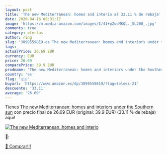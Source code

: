```yaml
---
layout: post
title: 'The new Mediterranean: homes and interio al 33.11 % de rebaja'
date: 2020-04-16 08:31:17
image: 'https://m.media-amazon.com/images/I/41+pZodMKQL._SL200_.jpg'
comments: true
category: ofertas
author: ring
slug: '3899559819-es The new Mediterranean: homes and interiors under the...'
tags: 
actualPrice: 26.69 EUR
currency: EUR
price: 26.69
comparePrice: 39.9 EUR
prodname: 'The new Mediterranean: homes and interiors under the Southern sun'
country: 'es'
flag: '🇪🇸'
buyurl: 'https://www.amazon.es/dp/3899559819/?tag=tolees-21'
descuento: '33.11'
average: '26.69'
---
```


Tienes [The new Mediterranean: homes and interiors under the Southern sun](https://www.amazon.es/dp/3899559819/?tag=tolees-21) con precio final de  26.69 EUR (original: 39.9 EUR) (33.11 %  de rebaja) aqui!

[![The new Mediterranean: homes and interio](https://m.media-amazon.com/images/I/41+pZodMKQL._SL200_.jpg)](https://www.amazon.es/dp/3899559819/?tag=tolees-21)

🔎:


[🛒 Comprar!!!](https://www.amazon.es/dp/3899559819/?tag=tolees-21)
